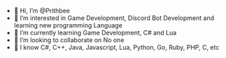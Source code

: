 - 👋 Hi, I’m @Prithbee
- 👀 I’m interested in Game Development, Discord Bot Development and learning new programming Language 
- 🌱 I’m currently learning Game Development, C# and Lua
- 💞️ I’m looking to collaborate on No one
- 💞️ I know C#, C++, Java, Javascript, Lua, Python, Go, Ruby, PHP, C, etc

<!---
Prithbee/Prithbee is a ✨ special ✨ repository because its `README.md` (this file) appears on your GitHub profile.
You can click the Preview link to take a look at your changes.
--->
